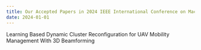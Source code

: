 ```yaml
---
title: Our Accepted Papers in 2024 IEEE International Conference on Machine Learning for Communication and Networking (ICMLCN)
date: 2024-01-01
---
```


 Learning Based Dynamic Cluster Reconfiguration for UAV Mobility Management With 3D Beamforming

<!--more-->



